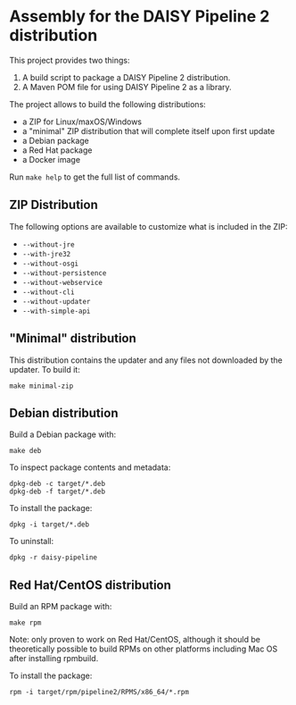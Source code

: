 Assembly for the DAISY Pipeline 2 distribution
==============================================

This project provides two things:

1. A build script to package a DAISY Pipeline 2 distribution.
2. A Maven POM file for using DAISY Pipeline 2 as a library.

The project allows to build the following distributions:

- a ZIP for Linux/maxOS/Windows
- a "minimal" ZIP distribution that will complete itself upon first update
- a Debian package
- a Red Hat package
- a Docker image

Run `make help` to get the full list of commands.

ZIP Distribution
----------------

The following options are available to customize what is included in the ZIP:

- `--without-jre`
- `--with-jre32`
- `--without-osgi`
- `--without-persistence`
- `--without-webservice`
- `--without-cli`
- `--without-updater`
- `--with-simple-api`

"Minimal" distribution
----------------------

This distribution contains the updater and any files not downloaded by the updater. To build it:

    make minimal-zip

Debian distribution
-------------------

Build a Debian package with:

    make deb

To inspect package contents and metadata:

    dpkg-deb -c target/*.deb
    dpkg-deb -f target/*.deb

To install the package:

    dpkg -i target/*.deb

To uninstall:

    dpkg -r daisy-pipeline

Red Hat/CentOS distribution
---------------------------

Build an RPM package with:

    make rpm

Note: only proven to work on Red Hat/CentOS, although it should be
theoretically possible to build RPMs on other platforms including Mac
OS after installing rpmbuild.

To install the package:

    rpm -i target/rpm/pipeline2/RPMS/x86_64/*.rpm
